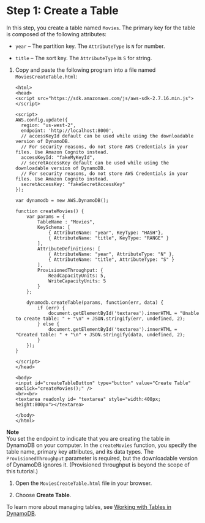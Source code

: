 # Step 1: Create a Table<a name="GettingStarted.Js.01"></a>

In this step, you create a table named `Movies`\. The primary key for the table is composed of the following attributes:

+ `year` – The partition key\. The `AttributeType` is `N` for number\.

+ `title` – The sort key\. The `AttributeType` is `S` for string\.

1. Copy and paste the following program into a file named `MoviesCreateTable.html`:

   ```
   <html>
   <head>
   <script src="https://sdk.amazonaws.com/js/aws-sdk-2.7.16.min.js"></script>
   
   <script>
   AWS.config.update({
     region: "us-west-2",
     endpoint: 'http://localhost:8000',
     // accessKeyId default can be used while using the downloadable version of DynamoDB. 
     // For security reasons, do not store AWS Credentials in your files. Use Amazon Cognito instead.
     accessKeyId: "fakeMyKeyId",
     // secretAccessKey default can be used while using the downloadable version of DynamoDB. 
     // For security reasons, do not store AWS Credentials in your files. Use Amazon Cognito instead.
     secretAccessKey: "fakeSecretAccessKey"
   });
   
   var dynamodb = new AWS.DynamoDB();
   
   function createMovies() {
       var params = {
           TableName : "Movies",
           KeySchema: [
               { AttributeName: "year", KeyType: "HASH"},
               { AttributeName: "title", KeyType: "RANGE" }
           ],
           AttributeDefinitions: [
               { AttributeName: "year", AttributeType: "N" },
               { AttributeName: "title", AttributeType: "S" }
           ],
           ProvisionedThroughput: {
               ReadCapacityUnits: 5,
               WriteCapacityUnits: 5
           }
       };
   
       dynamodb.createTable(params, function(err, data) {
           if (err) {
               document.getElementById('textarea').innerHTML = "Unable to create table: " + "\n" + JSON.stringify(err, undefined, 2);
           } else {
               document.getElementById('textarea').innerHTML = "Created table: " + "\n" + JSON.stringify(data, undefined, 2);
           }
       });
   }
   
   </script>
   </head>
   
   <body>
   <input id="createTableButton" type="button" value="Create Table" onclick="createMovies();" />
   <br><br>
   <textarea readonly id= "textarea" style="width:400px; height:800px"></textarea>
   
   </body>
   </html>
   ```
**Note**  
You set the endpoint to indicate that you are creating the table in DynamoDB on your computer\.
In the `createMovies` function, you specify the table name, primary key attributes, and its data types\.
The `ProvisionedThroughput` parameter is required, but the downloadable version of DynamoDB ignores it\. \(Provisioned throughput is beyond the scope of this tutorial\.\)

1. Open the `MoviesCreateTable.html` file in your browser\.

1. Choose **Create Table**\.

To learn more about managing tables, see [Working with Tables in DynamoDB](WorkingWithTables.md)\.